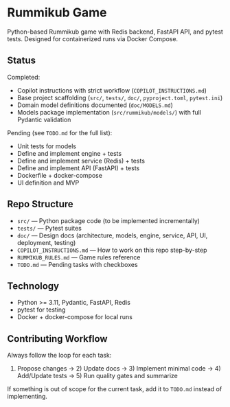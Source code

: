 # Rummikub Game

Python-based Rummikub game with Redis backend, FastAPI API, and pytest tests. Designed for containerized runs via Docker Compose.

## Status

Completed:
- Copilot instructions with strict workflow (`COPILOT_INSTRUCTIONS.md`)
- Base project scaffolding (`src/`, `tests/`, `doc/`, `pyproject.toml`, `pytest.ini`)
- Domain model definitions documented (`doc/MODELS.md`)
- Models package implementation (`src/rummikub/models/`) with full Pydantic validation

Pending (see `TODO.md` for the full list):
- Unit tests for models
- Define and implement engine + tests
- Define and implement service (Redis) + tests
- Define and implement API (FastAPI) + tests
- Dockerfile + docker-compose
- UI definition and MVP

## Repo Structure

- `src/` — Python package code (to be implemented incrementally)
- `tests/` — Pytest suites
- `doc/` — Design docs (architecture, models, engine, service, API, UI, deployment, testing)
- `COPILOT_INSTRUCTIONS.md` — How to work on this repo step-by-step
- `RUMMIKUB_RULES.md` — Game rules reference
- `TODO.md` — Pending tasks with checkboxes

## Technology

- Python >= 3.11, Pydantic, FastAPI, Redis
- pytest for testing
- Docker + docker-compose for local runs

## Contributing Workflow

Always follow the loop for each task:
1) Propose changes → 2) Update docs → 3) Implement minimal code → 4) Add/Update tests → 5) Run quality gates and summarize

If something is out of scope for the current task, add it to `TODO.md` instead of implementing.
